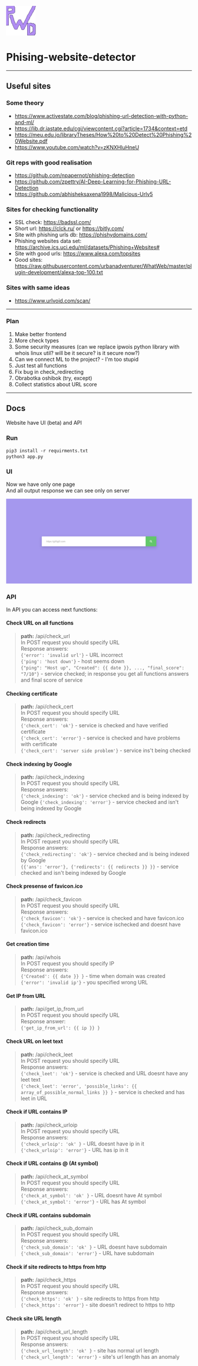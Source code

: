 ![the_best_logo](img/logo.png)
# Phising-website-detector
---
## Useful sites

### Some theory
- https://www.activestate.com/blog/phishing-url-detection-with-python-and-ml/
- https://lib.dr.iastate.edu/cgi/viewcontent.cgi?article=1734&context=etd
- https://meu.edu.jo/libraryTheses/How%20to%20Detect%20Phishing%20Website.pdf
- https://www.youtube.com/watch?v=zKNXHluHneU

### Git reps with good realisation
- https://github.com/npapernot/phishing-detection
- https://github.com/zpettry/AI-Deep-Learning-for-Phishing-URL-Detection
- https://github.com/abhisheksaxena1998/Malicious-Urlv5

### Sites for checking functionality
- SSL check: https://badssl.com/
- Short url: https://clck.ru/ or https://bitly.com/
- Site with phishing urls db: https://phishydomains.com/
- Phishing websites data set: https://archive.ics.uci.edu/ml/datasets/Phishing+Websites#
- Site with good urls: https://www.alexa.com/topsites
- Good sites: https://raw.githubusercontent.com/urbanadventurer/WhatWeb/master/plugin-development/alexa-top-100.txt

### Sites with same ideas
- https://www.urlvoid.com/scan/
---
### Plan
1) Make better frontend
2) More check types
3) Some security measures (can we replace ipwois python library with whois linux util? will be it secure? is it secure now?)
4) Can we connect ML to the project? - I'm too stupid
5) Just test all functions
6) Fix bug in check_redirecting
7) Obrabotka oshibok (try, except)
8) Collect statistics about URL score
---
## Docs
Website have UI (beta) and API

### Run
```
pip3 install -r requirments.txt
python3 app.py
```

### UI
Now we have only one page  
And all output response we can see only on server  
  
![Site UI](img/site_ui_1.png)

### API
In API you can access next functions:  
  
#### Check URL on all functions  
> **path:** /api/check_url  
> In POST request you should specify URL  
> Response answers:  
>	 ```{'error': 'invalid url'}```  - URL incorrect  
>	 ```{'ping': 'host down'}```  - host seems down  
>	 ```{"ping": "Host up", "Created": {{ date }}, ..., "final_score": "7/10"}```  - service checked; in response you get all functions answers and final score of service  
  
#### Checking certificate
> **path:** /api/check_cert  
> In POST request you should specify URL  
> Response answers:  
>	 ```{'check_cert': 'ok'}``` - service is checked and have verified certificate  
>	 ```{'check_cert': 'error'}``` - service is checked and have problems with certificate  
>	 ```{'check_cert': 'server side problem'}``` - service ins't being checked  
  
#### Check indexing by Google
> **path:** /api/check_indexing  
> In POST request you should specify URL  
> Response answers:  
>	 ```{'check_indexing': 'ok'}``` - service checked and is being indexed by Google 
>	 ```{'check_indexing': 'error'}``` -  service checked and isn't being indexed by Google   
  
#### Check redirects
> **path:** /api/check_redirecting  
> In POST request you should specify URL  
> Response answers:  
>	 ```{'check_redirecting': 'ok'}``` - service checked and is being indexed by Google  
>	 ```{{'ans': 'error'}, {'redirects': {{ redirects }} }}``` - service checked and isn't being indexed by Google  
  
#### Check presense of favicon.ico
> **path:** /api/check_favicon  
> In POST request you should specify URL  
> Response answers:  
>	 ```{'check_favicon': 'ok'}``` - service is checked and have favicon.ico  
>	 ```{'check_favicon': 'error'}``` - service ischecked and doesnt have favicon.ico  
  
#### Get creation time
> **path:** /api/whois  
> In POST request you should specify IP  
> Response answers:  
>	 ```{'Created': {{ date }} }``` - time when domain was created  
>    ```{'error': 'invalid ip'}``` - you specified wrong URL  
  
#### Get IP from URL
> **path:** /api/get_ip_from_url  
> In POST request you should specify URL  
> Response answer:  
>	 ```{'get_ip_from_url': {{ ip }} }```  
  
#### Check URL on leet text
> **path:** /api/check_leet  
> In POST request you should specify URL  
> Response answers:  
>	 ```{'check_leet': 'ok'}```  - service is checked and URL doesnt have any leet text  
>	 ```{'check_leet': 'error', 'possible_links': {{ array_of_possible_normal_links }} }``` - service is checked and has leet in URL  

#### Check if URL contains IP
> **path:** /api/check_urloip  
> In POST request you should specify URL  
> Response answers:  
>	 ```{'check_urloip': 'ok' }``` - URL doesnt have ip in it   
>    ```{'check_urloip': 'error'}``` - URL has ip in it  

#### Check if URL contains @ (At symbol)
> **path:** /api/check_at_symbol  
> In POST request you should specify URL  
> Response answers:  
>	 ```{'check_at_symbol': 'ok' }``` - URL doesnt have At symbol   
>    ```{'check_at_symbol': 'error'}``` - URL has At symbol  

#### Check if URL contains subdomain
> **path:** /api/check_sub_domain  
> In POST request you should specify URL  
> Response answers:  
>	 ```{'check_sub_domain': 'ok' }``` - URL doesnt have subdomain   
>    ```{'check_sub_domain': 'error'}``` - URL have subdomain  

#### Check if site redirects to https from http
> **path:** /api/check_https  
> In POST request you should specify URL  
> Response answers:  
>	 ```{'check_https': 'ok' }``` - site redirects to https from http   
>    ```{'check_https': 'error'}``` - site doesn’t redirect to https to http

#### Check site URL length
> **path:** /api/check_url_length  
> In POST request you should specify URL  
> Response answers:  
>	 ```{'check_url_length': 'ok' }``` - site has normal url length   
>    ```{'check_url_length': 'error'}``` - site's url length has an anomaly   
